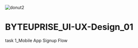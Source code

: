 ![donut2](https://github.com/user-attachments/assets/fbb83c26-8031-44d2-b7b3-6df2e395131c)
# BYTEUPRISE_UI-UX-Design_01
task 1_Mobile App Signup Flow
